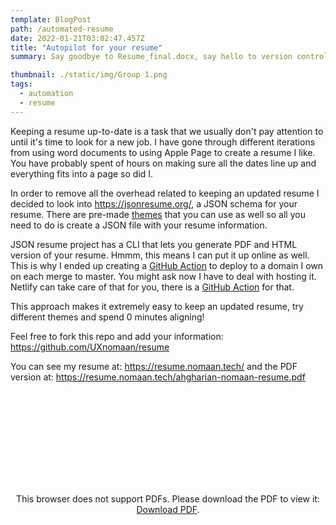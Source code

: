 ```yaml
---
template: BlogPost
path: /automated-resume
date: 2022-01-21T03:02:47.457Z
title: "Autopilot for your resume"
summary: Say goodbye to Resume_final.docx, say hello to version controlled, auto deployed and beautiful resumes!

thumbnail: ./static/img/Group 1.png
tags:
  - automation
  - resume
---
```


Keeping a resume up-to-date is a task that we usually don't pay attention to until it's time to look for a new job. I have gone through different iterations from using word documents to using Apple Page to create a resume I like. You have probably spent of hours on making sure all the dates line up and everything fits into a page so did I.

In order to remove all the overhead related to keeping an updated resume I decided to look into <https://jsonresume.org/>, a JSON schema for your resume. There are pre-made [themes](https://www.npmjs.com/search?ranking=maintenance&q=jsonresume-theme) that you can use as well so all you need to do is create a JSON file with your resume information.

JSON resume project has a CLI that lets you generate PDF and HTML version of your resume. Hmmm, this means I can put it up online as well. This is why I ended up creating a [GitHub Action](https://github.com/UXnomaan/resume/blob/main/.github/workflows/build.yml) to deploy to a domain I own on each merge to master. You might ask now I have to deal with hosting it. Netlify can take care of that for you, there is a [GitHub Action](https://github.com/nwtgck/actions-netlify) for that.

This approach makes it extremely easy to keep an updated resume, try different themes and spend 0 minutes aligning!

Feel free to fork this repo and add your information: <https://github.com/UXnomaan/resume>

You can see my resume at: <https://resume.nomaan.tech/> and the PDF version at: <https://resume.nomaan.tech/ahgharian-nomaan-resume.pdf>

<center>
<object data="https://resume.nomaan.tech/ahgharian-nomaan-resume.pdf" type="application/pdf" width="700px" height="700px">
    <embed src="https://resume.nomaan.tech/ahgharian-nomaan-resume.pdf">
        <p>This browser does not support PDFs. Please download the PDF to view it: <a href="https://resume.nomaan.tech/ahgharian-nomaan-resume.pdf">Download PDF</a>.</p>
    </embed>
</object>
</center>
